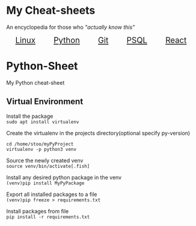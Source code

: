 # My Cheat-sheets
An encyclopedia for those who _"actually know this"_
<style>
    a   {font-size:1.5em}
</style>
<div style='display:flex; justify-content:space-around;'>
    <a href="linux">
        Linux
    </a>
    <a href="python">
        Python
    </a>
    <a href="git">
        Git
    </a><a href="psql">
        PSQL
    </a>
    <a href="react">
        React
    </a>
</div>

# Python-Sheet
My Python cheat-sheet
## Virtual Environment
Install the package<br>
`sudo apt install virtualenv`

Create the virtualenv in the projects directory(optional specify py-version)<br>
```
cd /home/stoo/myPyProject
virtualenv -p python3 venv
```

Source the newly created venv<br>
`source venv/bin/activate[.fish]`

Install any desired python package in the venv<br>
`(venv)pip install MyPyPackage`

Export all installed packages to a file<br>
`(venv)pip freeze > requirements.txt`

Install packages from file<br>
`pip install -r requirements.txt`
